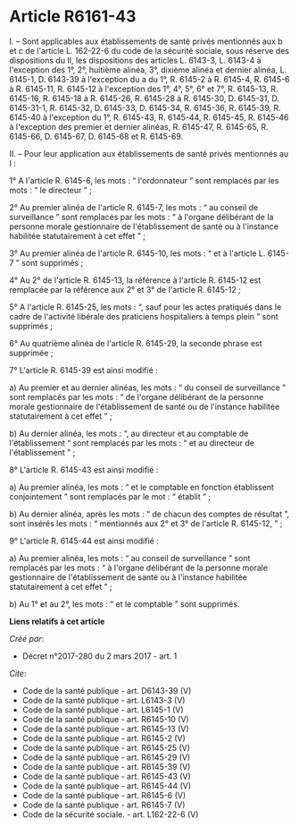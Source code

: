 # Article R6161-43

I. – Sont applicables aux établissements de santé privés mentionnés aux b et c de l'article L. 162-22-6 du code de la
sécurité sociale, sous réserve des dispositions du II, les dispositions des articles L. 6143-3, L. 6143-4 à l'exception des
1°, 2°, huitième alinéa, 3°, dixième alinéa et dernier alinéa, L. 6145-1, D. 6143-39 à l'exception du a du 1°, R. 6145-2 à R.
6145-4, R. 6145-6 à R. 6145-11, R. 6145-12 à l'exception des 1°, 4°, 5°, 6° et 7°, R. 6145-13, R. 6145-16, R. 6145-18 à R.
6145-26, R. 6145-28 à R. 6145-30, D. 6145-31, D. 6145-31-1, R. 6145-32, D. 6145-33, D. 6145-34, R. 6145-36, R. 6145-39, R.
6145-40 à l'exception du 1°, R. 6145-43, R. 6145-44, R. 6145-45, R. 6145-46 à l'exception des premier et dernier alinéas, R.
6145-47, R. 6145-65, R. 6145-66, D. 6145-67, D. 6145-68 et R. 6145-69. 

II. – Pour leur application aux établissements de santé privés mentionnés au I : 

1° A l'article R. 6145-6, les mots : “ l'ordonnateur ” sont remplacés par les mots : “ le directeur ” ; 

2° Au premier alinéa de l'article R. 6145-7, les mots : “ au conseil de surveillance ” sont remplacés par les mots : “ à
l'organe délibérant de la personne morale gestionnaire de l'établissement de santé ou à l'instance habilitée statutairement à
cet effet ” ; 

3° Au premier alinéa de l'article R. 6145-10, les mots : “ et à l'article L. 6145-7 ” sont supprimés ; 

4° Au 2° de l'article R. 6145-13, la référence à l'article R. 6145-12 est remplacée par la référence aux 2° et 3° de
l'article R. 6145-12 ; 

5° A l'article R. 6145-25, les mots : “, sauf pour les actes pratiqués dans le cadre de l'activité libérale des praticiens
hospitaliers à temps plein ” sont supprimés ; 

6° Au quatrième alinéa de l'article R. 6145-29, la seconde phrase est supprimée ; 

7° L'article R. 6145-39 est ainsi modifié : 

a) Au premier et au dernier alinéas, les mots : “ du conseil de surveillance ” sont remplacés par les mots : “ de l'organe
délibérant de la personne morale gestionnaire de l'établissement de santé ou de l'instance habilitée statutairement à cet
effet ” ; 

b) Au dernier alinéa, les mots : “, au directeur et au comptable de l'établissement “ sont remplacés par les mots : “ et au
directeur de l'établissement ” ; 

8° L'article R. 6145-43 est ainsi modifié : 

a) Au premier alinéa, les mots : “ et le comptable en fonction établissent conjointement ” sont remplacés par le mot : “
établit ” ; 

b) Au dernier alinéa, après les mots : “ de chacun des comptes de résultat ”, sont insérés les mots : “ mentionnés aux 2° et
3° de l'article R. 6145-12, ” ; 

9° L'article R. 6145-44 est ainsi modifié : 

a) Au premier alinéa, les mots : “ au conseil de surveillance ” sont remplacés par les mots : “ à l'organe délibérant de la
personne morale gestionnaire de l'établissement de santé ou à l'instance habilitée statutairement à cet effet ” ; 

b) Au 1° et au 2°, les mots : “ et le comptable ” sont supprimés.

**Liens relatifs à cet article**

_Créé par_:

  - Décret n°2017-280 du 2 mars 2017 - art. 1

_Cite_:

  - Code de la santé publique - art. D6143-39 (V)
  - Code de la santé publique - art. L6143-3 (V)
  - Code de la santé publique - art. L6145-1 (V)
  - Code de la santé publique - art. R6145-10 (V)
  - Code de la santé publique - art. R6145-13 (V)
  - Code de la santé publique - art. R6145-2 (V)
  - Code de la santé publique - art. R6145-25 (V)
  - Code de la santé publique - art. R6145-29 (V)
  - Code de la santé publique - art. R6145-39 (V)
  - Code de la santé publique - art. R6145-43 (V)
  - Code de la santé publique - art. R6145-44 (V)
  - Code de la santé publique - art. R6145-6 (V)
  - Code de la santé publique - art. R6145-7 (V)
  - Code de la sécurité sociale. - art. L162-22-6 (V)
